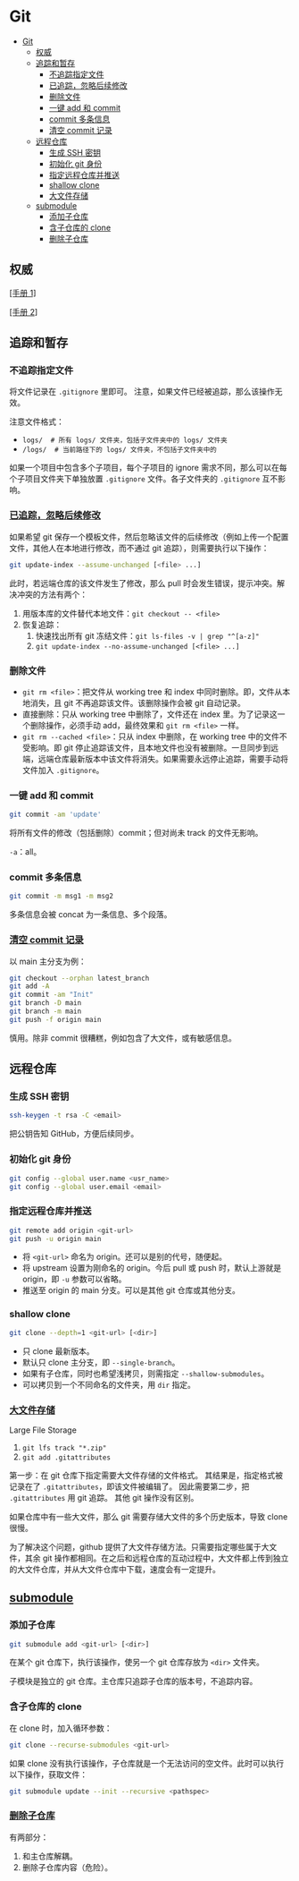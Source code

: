# Git

- [Git](#git)
  - [权威](#权威)
  - [追踪和暂存](#追踪和暂存)
    - [不追踪指定文件](#不追踪指定文件)
    - [已追踪，忽略后续修改](#已追踪忽略后续修改)
    - [删除文件](#删除文件)
    - [一键 add 和 commit](#一键-add-和-commit)
    - [commit 多条信息](#commit-多条信息)
    - [清空 commit 记录](#清空-commit-记录)
  - [远程仓库](#远程仓库)
    - [生成 SSH 密钥](#生成-ssh-密钥)
    - [初始化 git 身份](#初始化-git-身份)
    - [指定远程仓库并推送](#指定远程仓库并推送)
    - [shallow clone](#shallow-clone)
    - [大文件存储](#大文件存储)
  - [submodule](#submodule)
    - [添加子仓库](#添加子仓库)
    - [含子仓库的 clone](#含子仓库的-clone)
    - [删除子仓库](#删除子仓库)

## 权威

[[手册 1]](https://git-scm.com/docs)

[[手册 2]](https://git.wiki.kernel.org/index.php/Main_Page)

## 追踪和暂存

### 不追踪指定文件

将文件记录在 `.gitignore` 里即可。
注意，如果文件已经被追踪，那么该操作无效。

注意文件格式：

- `logs/  # 所有 logs/ 文件夹，包括子文件夹中的 logs/ 文件夹`
- `/logs/  # 当前路径下的 logs/ 文件夹，不包括子文件夹中的`

如果一个项目中包含多个子项目，每个子项目的 ignore 需求不同，那么可以在每个子项目文件夹下单独放置 `.gitignore` 文件。各子文件夹的 `.gitignore` 互不影响。

### [已追踪，忽略后续修改](http://git-scm.com/docs/git-update-index/)

如果希望 git 保存一个模板文件，然后忽略该文件的后续修改（例如上传一个配置文件，其他人在本地进行修改，而不通过 git 追踪），则需要执行以下操作：

```bash
git update-index --assume-unchanged [<file> ...]
```

此时，若远端仓库的该文件发生了修改，那么 pull 时会发生错误，提示冲突。解决冲突的方法有两个：

1. 用版本库的文件替代本地文件：`git checkout -- <file>`
2. 恢复追踪：
   1. 快速找出所有 git 冻结文件：`git ls-files -v | grep "^[a-z]"`
   2. `git update-index --no-assume-unchanged [<file> ...]`

### 删除文件

- `git rm <file>`：把文件从 working tree 和 index 中同时删除。即，文件从本地消失，且 git 不再追踪该文件。该删除操作会被 git 自动记录。
- 直接删除：只从 working tree 中删除了，文件还在 index 里。为了记录这一个删除操作，必须手动 add，最终效果和 `git rm <file>` 一样。
- `git rm --cached <file>`：只从 index 中删除，在 working tree 中的文件不受影响。即 git 停止追踪该文件，且本地文件也没有被删除。一旦同步到远端，远端仓库最新版本中该文件将消失。如果需要永远停止追踪，需要手动将文件加入 `.gitignore`。

### 一键 add 和 commit

```bash
git commit -am 'update'
```

将所有文件的修改（包括删除）commit；但对尚未 track 的文件无影响。

`-a`：all。

### commit 多条信息

```bash
git commit -m msg1 -m msg2
```

多条信息会被 concat 为一条信息、多个段落。

### [清空 commit 记录](https://stackoverflow.com/questions/13716658/how-to-delete-all-commit-history-in-github)

以 main 主分支为例：

```bash
git checkout --orphan latest_branch
git add -A
git commit -am "Init"
git branch -D main
git branch -m main
git push -f origin main
```

慎用。除非 commit 很糟糕，例如包含了大文件，或有敏感信息。

## 远程仓库

### 生成 SSH 密钥

```bash
ssh-keygen -t rsa -C <email>
```

把公钥告知 GitHub，方便后续同步。

### 初始化 git 身份

```bash
git config --global user.name <usr_name>
git config --global user.email <email>
```

### 指定远程仓库并推送

```bash
git remote add origin <git-url>
git push -u origin main
```

- 将 `<git-url>` 命名为 origin。还可以是别的代号，随便起。
- 将 upstream 设置为刚命名的 origin。今后 pull 或 push 时，默认上游就是 origin，即 `-u` 参数可以省略。
- 推送至 origin 的 main 分支。可以是其他 git 仓库或其他分支。

### shallow clone

```bash
git clone --depth=1 <git-url> [<dir>]
```

- 只 clone 最新版本。
- 默认只 clone 主分支，即 `--single-branch`。
- 如果有子仓库，同时也希望浅拷贝，则需指定 `--shallow-submodules`。
- 可以拷贝到一个不同命名的文件夹，用 `dir` 指定。

### [大文件存储](https://git-lfs.github.com/)

Large File Storage

1. `git lfs track "*.zip"`
2. `git add .gitattributes`

第一步：在 git 仓库下指定需要大文件存储的文件格式。
其结果是，指定格式被记录在了 `.gitattributes`，即该文件被编辑了。
因此需要第二步，把 `.gitattributes` 用 git 追踪。
其他 git 操作没有区别。

如果仓库中有一些大文件，那么 git 需要存储大文件的多个历史版本，导致 clone 很慢。

为了解决这个问题，github 提供了大文件存储方法。只需要指定哪些属于大文件，其余 git 操作都相同。在之后和远程仓库的互动过程中，大文件都上传到独立的大文件仓库，并从大文件仓库中下载，速度会有一定提升。

## [submodule](https://git-scm.com/docs/git-submodule)

### 添加子仓库

```bash
git submodule add <git-url> [<dir>]
```

在某个 git 仓库下，执行该操作，使另一个 git 仓库存放为 `<dir>` 文件夹。

子模块是独立的 git 仓库。主仓库只追踪子仓库的版本号，不追踪内容。

### 含子仓库的 clone

在 clone 时，加入循环参数：

```bash
git clone --recurse-submodules <git-url>
```

如果 clone 没有执行该操作，子仓库就是一个无法访问的空文件。此时可以执行以下操作，获取文件：

```bash
git submodule update --init --recursive <pathspec>
```

### [删除子仓库](https://stackoverflow.com/a/1260982)

有两部分：

1. 和主仓库解耦。
2. 删除子仓库内容（危险）。
